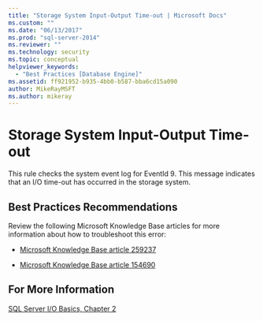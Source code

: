 ```yaml
---
title: "Storage System Input-Output Time-out | Microsoft Docs"
ms.custom: ""
ms.date: "06/13/2017"
ms.prod: "sql-server-2014"
ms.reviewer: ""
ms.technology: security
ms.topic: conceptual
helpviewer_keywords: 
  - "Best Practices [Database Engine]"
ms.assetid: ff921952-b935-4bb0-b587-bba6cd15a090
author: MikeRayMSFT
ms.author: mikeray
---
```

# Storage System Input-Output Time-out
  This rule checks the system event log for EventId 9. This message indicates that an I/O time-out has occurred in the storage system.  
  
## Best Practices Recommendations  
 Review the following Microsoft Knowledge Base articles for more information about how to troubleshoot this error:  
  
-   [Microsoft Knowledge Base article 259237](https://go.microsoft.com/fwlink/?linkid=117746)  
  
-   [Microsoft Knowledge Base article 154690](https://go.microsoft.com/fwlink/?LinkId=117747)  
  
## For More Information  
 [SQL Server I/O Basics, Chapter 2](/previous-versions/sql/sql-server-2005/administrator/cc917726(v=technet.10))  
  
  
